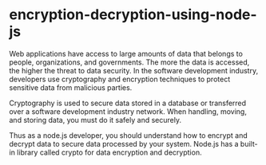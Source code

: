# encryption-decryption-using-node-js

Web applications have access to large amounts of data that belongs to people, organizations, and governments. The more the data is accessed, the higher the threat to data security. In the software development industry, developers use cryptography and encryption techniques to protect sensitive data from malicious parties.

Cryptography is used to secure data stored in a database or transferred over a software development industry network. When handling, moving, and storing data, you must do it safely and securely.

Thus as a node.js developer, you should understand how to encrypt and decrypt data to secure data processed by your system. Node.js has a built-in library called crypto for data encryption and decryption.
